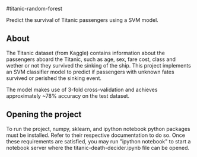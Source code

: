 #titanic-random-forest

Predict the survival of Titanic passengers using a SVM model.

## About
The Titanic dataset (from Kaggle) contains information about the passengers aboard the Titanic, such as age, sex, fare cost, class and wether or not they survived the sinking of the ship.
This project implements an SVM classifier model to predict if passengers with unknown fates survived or perished the sinking event.

The model makes use of 3-fold cross-validation and achieves approximately ~78% accuracy on the test dataset. 

## Opening the project
To run the project, numpy, sklearn, and ipython notebook python packages must be installed. Refer to their respective documentation to do so.
Once these requirements are satisfied, you may run "ipython notebook" to start a notebook server where the titanic-death-decider.ipynb file can be opened.


